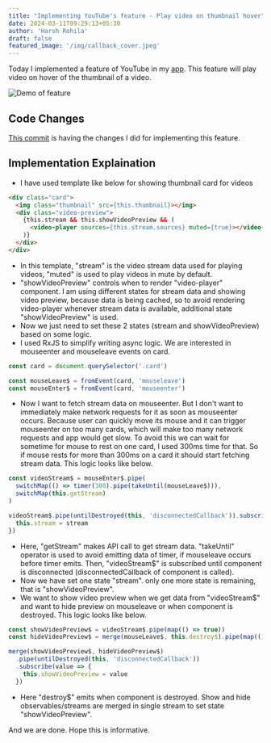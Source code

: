 ```yaml
---
title: "Implementing YouTube's feature - Play video on thumbnail hover"
date: 2024-03-11T09:29:13+05:30
author: 'Harsh Rohila'
draft: false
featured_image: '/img/callback_cover.jpeg'
---
```


Today I implemented a feature of YouTube in my [app](https://rohilaharsh.in/youtube-frontend). This feature will play video on hover of the thumbnail of a video.

![Demo of feature](/img/hover-thumbnail.gif)

## Code Changes

[This commit](https://github.com/HarshRohila/youtube-frontend/commit/a8ba39c8ba87e75d55c71d883b2a4081b5b22ae2) is having the changes I did for implementing this feature.

## Implementation Explaination

- I have used template like below for showing thumbnail card for videos

```html
<div class="card">
  <img class="thumbnail" src={this.thumbnail}></img>
  <div class="video-preview">
    {this.stream && this.showVideoPreview && (
      <video-player sources={this.stream.sources} muted={true}></video-player>
    )}
  </div>
</div>
```

- In this template, "stream" is the video stream data used for playing videos, "muted" is used to play videos in mute by default.
- "showVideoPreview" controls when to render "video-player" component. I am using different states for stream data and showing video preview, because data is being cached, so to avoid rendering video-player whenever stream data is available, additional state "showVideoPreview" is used.
- Now we just need to set these 2 states (stream and showVideoPreview) based on some logic.
- I used RxJS to simplify writing async logic. We are interested in mouseenter and mouseleave events on card.

```ts
const card = document.querySelector('.card')

const mouseLeave$ = fromEvent(card, 'mouseleave')
const mouseEnter$ = fromEvent(card, 'mouseenter')
```

- Now I want to fetch stream data on mouseenter. But I don't want to immediately make network requests for it as soon as mouseenter occurs. Because user can quickly move its mouse and it can trigger mouseenter on too many cards, which will make too many network requests and app would get slow. To avoid this we can wait for sometime for mouse to rest on one card, I used 300ms time for that. So if mouse rests for more than 300ms on a card it should start fetching stream data. This logic looks like below.

```ts
const videoStream$ = mouseEnter$.pipe(
  switchMap(() => timer(300).pipe(takeUntil(mouseLeave$))),
  switchMap(this.getStream)
)

videoStream$.pipe(untilDestroyed(this, 'disconnectedCallback')).subscribe(stream => {
  this.stream = stream
})
```

- Here, "getStream" makes API call to get stream data. "takeUntil" operator is used to avoid emitting data of timer, if mouseleave occurs before timer emits. Then, "videoStream$" is subscribed until component is disconnected (disconnectedCallback of component is called).
- Now we have set one state "stream". only one more state is remaining, that is "showVideoPreview".
- We want to show video preview when we get data from "videoStream$" and want to hide preview on mouseleave or when component is destroyed. This logic looks like below.

```ts
const showVideoPreview$ = videoStream$.pipe(map(() => true))
const hideVideoPreview$ = merge(mouseLeave$, this.destroy$).pipe(map(() => false))

merge(showVideoPreview$, hideVideoPreview$)
  .pipe(untilDestroyed(this, 'disconnectedCallback'))
  .subscribe(value => {
    this.showVideoPreview = value
  })
```

- Here "destroy$" emits when component is destroyed. Show and hide observables/streams are merged in single stream to set state "showVideoPreview".

And we are done. Hope this is informative.
